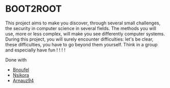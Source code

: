 # BOOT2ROOT

This project aims to make you discover, through several small challenges, the security
in computer science in several fields.
The methods you will use, more or less complex, will make you see differently computer systems.
During this project, you will surely encounter difficulties: let's be clear, these
difficulties, you have to go beyond them yourself. Think in a group and especially
have fun ! ! ! !

Done with 
- [Bnoufel](https://github.com/bnoufel)
- [Nsikora](https://github.com/nsikora)
- [Arnauz94](https://github.com/arnauz94)
